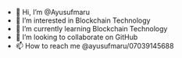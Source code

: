 - 👋 Hi, I’m @Ayusufmaru
- 👀 I’m interested in Blockchain Technology
- 🌱 I’m currently learning Blockchain Technology
- 💞️ I’m looking to collaborate on GitHub
- 📫 How to reach me @ayusufmaru/07039145688

<!---
Ayusufmaru/Ayusufmaru is a ✨ special ✨ repository because its `README.md` (this file) appears on your GitHub profile.
You can click the Preview link to take a look at your changes.
--->
